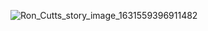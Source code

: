![Ron_Cutts_story_image_1631559396911482](https://github.com/tueftelPark/Einfuehrung/assets/113671718/45414b4d-ba41-45ea-8e55-605a79b46039)
